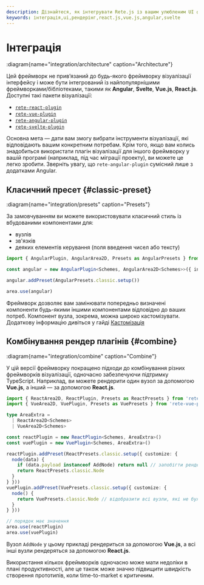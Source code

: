 ```yaml
---
description: Дізнайтеся, як інтегрувати Rete.js із вашим улюбленим UI фреймворком, таким як Angular, Svelte, Vue.js або React.js, використовуючи доступні пакети візуалізації
keywords: інтеграція,ui,рендерінг,react.js,vue.js,angular,svelte
---
```


# Інтеграція

:diagram{name="integration/architecture" caption="Architecture"}

Цей фреймворк не прив’язаний до будь-якого фреймворку візуалізації інтерфейсу і може бути інтегрований із найпопулярнішими фреймворками/бібліотеками, такими як **Angular**, **Svelte**, **Vue.js**, **React.js**. Доступні такі пакети візуалізації:

- [`rete-react-plugin`](https://www.npmjs.com/package/rete-react-plugin)
- [`rete-vue-plugin`](https://www.npmjs.com/package/rete-vue-plugin)
- [`rete-angular-plugin`](https://www.npmjs.com/package/rete-angular-plugin)
- [`rete-svelte-plugin`](https://www.npmjs.com/package/rete-svelte-plugin)

Основна мета — дати вам змогу вибрати інструменти візуалізації, які відповідають вашим конкретним потребам. Крім того, якщо вам колись знадобиться використати плагін візуалізації для іншого фреймворку у вашій програмі (наприклад, під час міграції проекту), ви можете це легко зробити. Зверніть увагу, що `rete-angular-plugin` сумісний лише з додатками Angular.

## Класичний пресет {#classic-preset}

:diagram{name="integration/presets" caption="Presets"}

За замовчуванням ви можете використовувати класичний стиль із вбудованими компонентами для:

- вузлів
- зв'язків
- деяких елементів керування (поля введення чисел або тексту)

```ts
import { AngularPlugin, AngularArea2D, Presets as AngularPresets } from 'rete-angular-plugin'

const angular = new AngularPlugin<Schemes, AngularArea2D<Schemes>>({ injector })

angular.addPreset(AngularPresets.classic.setup())

area.use(angular)
```

Фреймворк дозволяє вам замінювати попередньо визначені компоненти будь-якими іншими компонентами відповідно до ваших потреб. Компонент вузла, зокрема, можна широко кастомізувати. Додаткову інформацію дивіться у гайді [Кастомізація](/uk/docs/guides/renderers/react#customization)

## Комбінування рендер плагінів {#combine}

:diagram{name="integration/combine" caption="Combine"}

У цій версії фреймворку покращено підходи до комбінування різних фреймворків візуалізації, одночасно забезпечуючи підтримку TypeScript. Наприклад, ви можете рендерити один вузол за допомогою **Vue.js**, а інший — за допомогою **React.js**.

```ts
import { ReactArea2D, ReactPlugin, Presets as ReactPresets } from 'rete-react-plugin'
import { VueArea2D, VuePlugin, Presets as VuePresets } from 'rete-vue-plugin'

type AreaExtra =
  | ReactArea2D<Schemes>
  | VueArea2D<Schemes>

const reactPlugin = new ReactPlugin<Schemes, AreaExtra>()
const vuePlugin = new VuePlugin<Schemes, AreaExtra>()

reactPlugin.addPreset(ReactPresets.classic.setup({ customize: {
  node(data) {
    if (data.payload instanceof AddNode) return null // запобігти рендерингу AddNode за допомогою React.js
    return ReactPresets.classic.Node
  }
} }))
vuePlugin.addPreset(VuePresets.classic.setup({ customize: {
  node() {
    return VuePresets.classic.Node // відобразити всі вузли, які не були відтворені раніше використовуваним рендер плагіном
  }
} }))

// порядок має значення
area.use(reactPlugin)
area.use(vuePlugin)
```

Вузол `AddNode` у цьому прикладі рендериться за допомогою **Vue.js**, а всі інші вузли рендеряться за допомогою **React.js**.

Використання кількох фреймворків одночасно може мати недоліки в плані продуктивності, але це також може значно підвищити швидкість створення прототипів, коли time-to-market є критичним.
